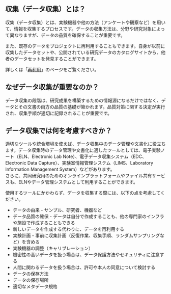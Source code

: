 ## **収集（データ収集）とは？**

収集（データ収集）とは、実験機器や他の方法（アンケートや観察など）を用いて、情報を収集するプロセスです。データの収集方法は、分野や研究対象によって異なりますが、データの品質を確保することが重要です。

また、既存のデータをプロジェクトに再利用することもできます。自身が以前に収集したデータセットや、公開されている研究データのカタログサイトから、他者のデータセットを発見することができます。

詳しくは「[再利用](http://stg-rdmkit.mt.rcos.nii.ac.jp/data-life-cycle/reusing)」のページをご覧ください。

## **なぜデータ収集が重要なのか？**

データ収集の段階は、研究成果を構築するための情報源になるだけではなく、データとその文書の両方の品質の基礎が築かれます。品質対策に関する決定が実行され、収集手順が適切に記録されることが重要です。

## **データ収集では何を考慮すべきか？**

適切なツールや統合環境を使えば、データ収集中のデータ管理や文書化に役立ちます。データ収集時のデータ管理や文書化に適したツールとしては、電子実験ノート（ELN<span>、Electronic Lab Note</span>）、電子データ収集システム（EDC<span>、 Electronic Data Capture</span>）、実験室情報管理システム（LIMS<span>、Laboratory Information Management System</span>）などがあります。  
さらに、共同研究用のためのオンラインプラットフォームやファイル共有サービスも、ELNやデータ管理システムとして利用することができます。

使用するツールにかかわらず、データを収集する際には、以下の点を考慮してください。

* データの由来 - サンプル、研究者、機器など
* データ品質の確保 - データは自分で作成することも、他の専門家のインフラや施設で作成することもできる
* 新しいデータを作成する代わりに、データを再利用する
* 実験計画 - 事前に収集計画（反復作業、収集手順、ランダムサンプリングなど）を含める
* 実験機器の調整（キャリブレーション）
* 機密性の高いデータを扱う場合は、データ保護方法やセキュリティに注意する
* 人間に関わるデータを扱う場合は、許可や本人の同意について検討する
* データの保存方法
* データの保存場所
* 適切なメタデータ規格